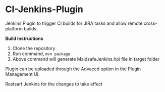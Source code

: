 CI-Jenkins-Plugin
=================

Jenkins Plugin to trigger CI builds for JIRA tasks and allow remote cross-platform builds.

**Build Instructions**
1. Clone the repository</br> 
2. Run command, `mvn package`</br>
3. Above command will generate MaidsafeJenkins.hpi file in target folder</br>

Plugin can be uploaded through the Advaced option in the Plugin Management UI.

Restsart Jenkins for the changes to take effect
